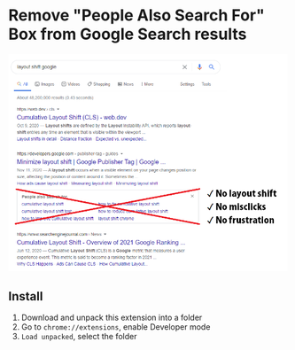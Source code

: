 # Remove \"People Also Search For\" Box from Google Search results
![Layout Shift Google Search](/banner.png)

## Install
1. Download and unpack this extension into a folder
2. Go to `chrome://extensions`, enable Developer mode
3. `Load unpacked`, select the folder